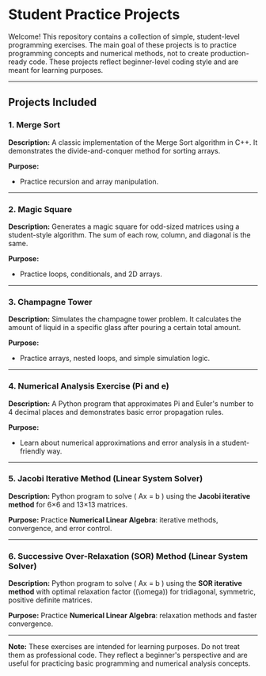 # Student Practice Projects

Welcome! This repository contains a collection of simple, student-level programming exercises. The main goal of these projects is to practice programming concepts and numerical methods, not to create production-ready code. These projects reflect beginner-level coding style and are meant for learning purposes.

---

## Projects Included

### 1. Merge Sort
**Description:**
A classic implementation of the Merge Sort algorithm in C++. It demonstrates the divide-and-conquer method for sorting arrays.

**Purpose:**
- Practice recursion and array manipulation.

---

### 2. Magic Square
**Description:**
Generates a magic square for odd-sized matrices using a student-style algorithm. The sum of each row, column, and diagonal is the same.

**Purpose:**
- Practice loops, conditionals, and 2D arrays.

---

### 3. Champagne Tower
**Description:**
Simulates the champagne tower problem. It calculates the amount of liquid in a specific glass after pouring a certain total amount.

**Purpose:**
- Practice arrays, nested loops, and simple simulation logic.

---

### 4. Numerical Analysis Exercise (Pi and e)
**Description:**
A Python program that approximates Pi and Euler's number to 4 decimal places and demonstrates basic error propagation rules.

**Purpose:**
- Learn about numerical approximations and error analysis in a student-friendly way.

---

### 5. Jacobi Iterative Method (Linear System Solver)

**Description:**
Python program to solve ( Ax = b ) using the **Jacobi iterative method** for 6×6 and 13×13 matrices.

**Purpose:**
Practice **Numerical Linear Algebra**: iterative methods, convergence, and error control.

---

### 6. Successive Over-Relaxation (SOR) Method (Linear System Solver)

**Description:**
Python program to solve ( Ax = b ) using the **SOR iterative method** with optimal relaxation factor ((\omega)) for tridiagonal, symmetric, positive definite matrices.

**Purpose:**
Practice **Numerical Linear Algebra**: relaxation methods and faster convergence.

---

**Note:**
These exercises are intended for learning purposes. Do not treat them as professional code. They reflect a beginner's perspective and are useful for practicing basic programming and numerical analysis concepts.

